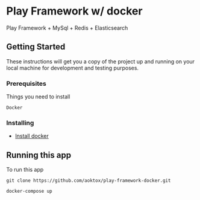 # Play Framework w/ docker

Play Framework + MySql + Redis + Elasticsearch

## Getting Started

These instructions will get you a copy of the project up and running on your local machine for development and testing purposes.

### Prerequisites

Things you need to install

```
Docker
```

### Installing

* [Install docker](https://docs.docker.com/engine/installation/)

## Running this app

To run this app

```
git clone https://github.com/aoktox/play-framework-docker.git

docker-compose up
```
